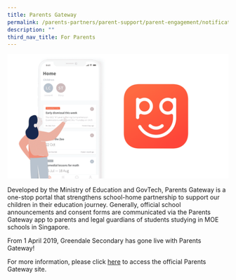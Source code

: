 ```yaml
---
title: Parents Gateway
permalink: /parents-partners/parent-support/parent-engagement/notification-to-parents/parents-gateway/
description: ""
third_nav_title: For Parents
---
```

![](/images/PG-graphic.png)

Developed by the Ministry of Education and GovTech, Parents Gateway is a one-stop portal that strengthens school-home partnership to support our children in their education journey. Generally, official school announcements and consent forms are communicated via the Parents Gateway app to parents and legal guardians of students studying in MOE schools in Singapore.

From 1 April 2019, Greendale Secondary has gone live with Parents Gateway!

For more information, please click [here](https://pg.moe.edu.sg/) to access the official Parents Gateway site.
